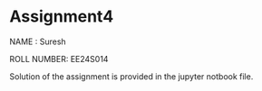 # Assignment4
NAME : Suresh 

ROLL NUMBER: EE24S014

Solution of the assignment is provided in the jupyter notbook file.
